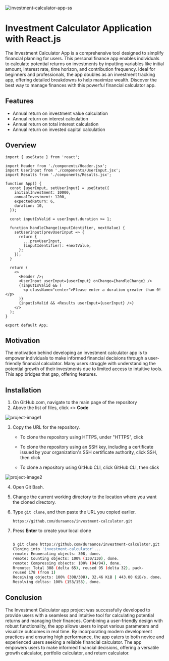 ![investment-calculator-app-ss](https://github.com/user-attachments/assets/267b3452-6dd7-4e3e-b6e2-0369d5532f4c)

# Investment Calculator Application with React.js

The Investment Calculator App is a comprehensive tool designed to simplify financial planning for users. This personal finance app enables individuals to calculate potential returns on investments by inputting variables like initial amount, interest rate, time horizon, and contribution frequency. Ideal for beginners and professionals, the app doubles as an investment tracking app, offering detailed breakdowns to help maximize wealth. Discover the best way to manage finances with this powerful financial calculator app.

## Features

- Annual return on investment value calculation
- Annual return on interest calculation
- Annual return on total interest calculation
- Annual return on invested capital calculation

## Overview

```JSX
import { useState } from 'react';

import Header from './components/Header.jsx';
import UserInput from './components/UserInput.jsx';
import Results from './components/Results.jsx';

function App() {
  const [userInput, setUserInput] = useState({
    initialInvestment: 10000,
    annualInvestment: 1200,
    expectedReturn: 6,
    duration: 10,
  });

  const inputIsValid = userInput.duration >= 1;

  function handleChange(inputIdentifier, nextValue) {
    setUserInput(prevUserInput => {
      return {
        ...prevUserInput,
        [inputIdentifier]: +nextValue,
      };
    });
  }

  return (
    <>
      <Header />;
      <UserInput userInput={userInput} onChange={handleChange} />
      {!inputIsValid && (
        <p className="center">Please enter a duration greater than 0!</p>
      )}
      {inputIsValid && <Results userInput={userInput} />}
    </>
  );
}

export default App;
```

## Motivation

The motivation behind developing an investment calculator app is to empower individuals to make informed financial decisions through a user-friendly financial calculator. Many users struggle with understanding the potential growth of their investments due to limited access to intuitive tools. This app bridges that gap, offering features.

## Installation

1. On GitHub.com, navigate to the main page of the repository
2. Above the list of files, click <> **Code**

![project-image1](https://github.com/user-attachments/assets/b7ef6117-bdf9-4b77-b775-41c3a494b689)

3. Copy the URL for the repository.

   - To clone the repository using HTTPS, under "HTTPS", click

   - To clone the repository using an SSH key, including a certificate issued by your organization's SSH certificate authority, click SSH, then click

   - To clone a repository using GitHub CLI, click GitHub CLI, then click

![project-image2](https://github.com/user-attachments/assets/f3f9a9f8-32e4-4b4d-bc60-6685b1300bc7)

4. Open Git Bash.
5. Change the current working directory to the location where you want the cloned directory.
6. Type `git clone`, and then paste the URL you copied earlier.
   ```
   https://github.com/duraanos/investment-calculator.git
   ```
7. Press **Enter** to create your local clone

   ```bash

   $ git clone https://github.com/duraanos/investment-calculator.git
   Cloning into 'investment-calculator'...
   remote: Enumerating objects: 308, done.
   remote: Counting objects: 100% (130/130), done.
   remote: Compressing objects: 100% (94/94), done.
   Rremote: Total 308 (delta 65), reused 95 (delta 32), pack-
   reused 178 (from 1)
   Receiving objects: 100% (308/308), 32.46 KiB | 443.00 KiB/s, done.
   Resolving deltas: 100% (153/153), done.
   ```

## Conclusion
The Investment Calculator app project was successfully developed to provide users with a seamless and intuitive tool for calculating potential returns and managing their finances. Combining a user-friendly design with robust functionality, the app allows users to input various parameters and visualize outcomes in real time. By incorporating modern development practices and ensuring high performance, the app caters to both novice and experienced users seeking a reliable financial calculator. The app empowers users to make informed financial decisions, offering a versatile growth calculator, portfolio calculator, and return calculator.